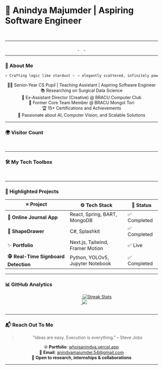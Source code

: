 # 🚀 Anindya Majumder | Aspiring Software Engineer

<p align="center">
  <img src="https://readme-typing-svg.demolab.com?font=Fira+Code&size=30&duration=3000&pause=1000&center=true&vCenter=true&width=700&lines=Welcome+to+my+Tech+Universe!;Aspiring+Software+Engineer+%7C+Crafting+Elegant+Solutions!;Open+to+Research,+Internships,+and+Collaborations!" />
</p>

---

<div align="center">
  <a href="https://whoisanindya.vercel.app">
    <img src="https://img.shields.io/badge/Portfolio-%2300bfff.svg?&style=for-the-badge&logo=firefox&logoColor=white" />
  </a>
  <a href="mailto:anindyamajumder.54@gmail.com">
    <img src="https://img.shields.io/badge/Gmail-%23EA4335.svg?&style=for-the-badge&logo=gmail&logoColor=white" />
  </a>
  <a href="https://www.linkedin.com/in/anindyamajumder">
    <img src="https://img.shields.io/badge/LinkedIn-%230077B5.svg?&style=for-the-badge&logo=linkedin&logoColor=white" />
  </a>
</div>

---

### 🧠 About Me

<div align="center">

```bash
> Crafting logic like stardust ✨ — elegantly scattered, infinitely powerful, and lighting up the tech cosmos.
```

 🧑‍🎓 Senior-Year CS Pupil | Teaching Assistant | Aspiring Software Engineer  
 📚 Researching on Surgical Data Science  
 💼 Ex-Assistant Director (Creative) @ BRACU Computer Club  
 🤖 Former Core Team Member @ BRACU Mongol Tori  
 🏆 15+ Certifications and Achievements  
 💬 Passionate about AI, Computer Vision, and Scalable Solutions  

</div>

---

### 🌍 Visitor Count

<div align="center">
  <img src="https://komarev.com/ghpvc/?username=AnindyaMajumder&label=Profile+Visits&color=0e75b6&style=for-the-badge" />
</div>

---

### 🛠️ My Tech Toolbox

<div align="center">
  <img src="https://skillicons.dev/icons?i=java,py,c,cpp,react,nextjs,tailwind,js,ts,html,css,spring,mongodb,fastapi,git,linux,vscode&perline=8" />
</div>

---

### 🚀 Highlighted Projects

<div align="center">
  
| ⭐ Project | ⚙️ Tech Stack | 📌 Status |
|--------|------------|--------|
| 📔 **Online Journal App** | React, Spring, BART, MongoDB | ✅ Completed |
| 💠 **ShapeDrawer** | C#, Splashkit | ✅ Completed |
| ✨ **Portfolio** | Next.js, Tailwind, Framer Motion | ✅ Live |
| 🕵️ **Real-Time Signboard Detection** | Python, YOLOv5, Jupyter Notebook | ✅ Completed |

</div>

---

### 📊 GitHub Analytics

<div align="center">
  <a href="https://github.com/AnindyaMajumder">
    <img src="https://github-readme-stats.vercel.app/api?username=AnindyaMajumder&show_icons=true&theme=tokyonight&hide_border=true" alt="GitHub Stats" style="animation: fadeIn 2s;" />
  </a>
  <a href="https://github.com/AnindyaMajumder">
    <img src="https://github-readme-streak-stats.herokuapp.com/?user=AnindyaMajumder&theme=tokyonight&hide_border=true" alt="Streak Stats" style="animation: fadeIn 2s 0.5s;" />
  </a>
  <br />
  <a href="https://github.com/AnindyaMajumder">
    <img src="https://github-profile-summary-cards.vercel.app/api/cards/repos-per-language?username=AnindyaMajumder&theme=tokyonight" style="animation: fadeIn 2s;" />
  </a>
  <a href="https://github.com/AnindyaMajumder">
    <img src="https://github-profile-summary-cards.vercel.app/api/cards/most-commit-language?username=AnindyaMajumder&theme=tokyonight" style="animation: fadeIn 2s 0.5s;" />
  </a>
  <br />
  <div align="center">
    <img src="https://github-readme-activity-graph.vercel.app/graph?username=AnindyaMajumder&theme=react-dark&hide_border=true&area=true" />
  </div>

</div>

---


### 📬 Reach Out To Me

<div align="center">

> "Ideas are easy. Execution is everything." – Steve Jobs

🌐 **Portfolio**: [whoisanindya.vercel.app](https://whoisanindya.vercel.app)  
📧 **Email**: anindyamajumder.54@gmail.com  
💼 **Open to research, internships & collaborations**  

</div>

---

<p align="center">
  <img src="https://capsule-render.vercel.app/api?type=waving&color=gradient&height=100&section=footer" />
</p>

<style>
@keyframes fadeIn {
  0% {
    opacity: 0;
    transform: translateY(20px);
  }
  100% {
    opacity: 1;
    transform: translateY(0);
  }
}

img {
  animation: fadeIn 2s ease-in-out;
}
</style>
